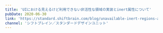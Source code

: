 ```yaml
---
title: 'UIにおける見えるけど利用できない非活性な領域の実装とinert属性について'
pubDate: 2020-06-30
link: 'https://standard.shiftbrain.com/blog/unavailable-inert-regions-and-inert-attribute'
channel: 'シフトブレイン／スタンダードデザインユニット'
---
```

